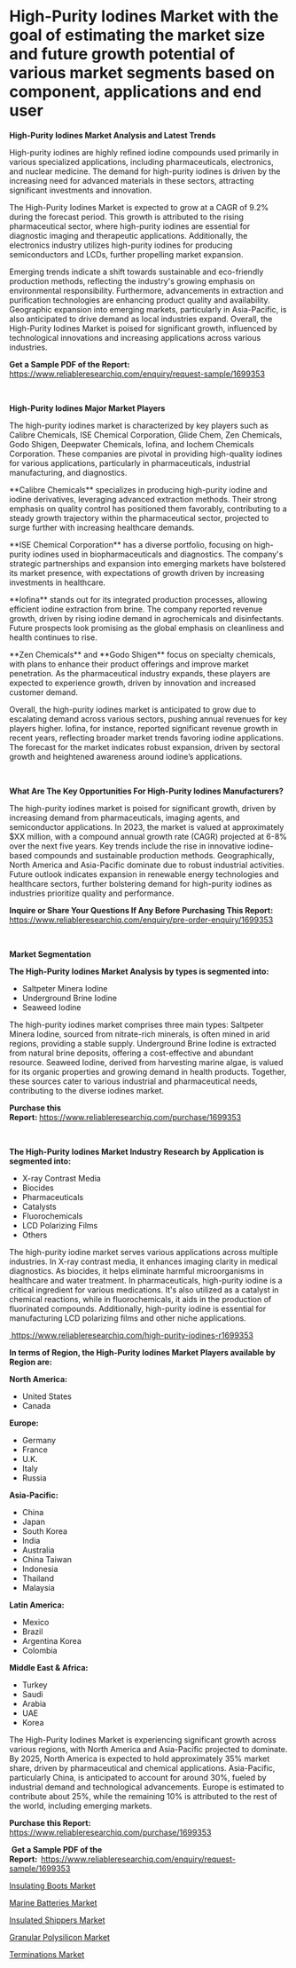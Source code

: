 <p><h1>High-Purity Iodines Market with the goal of estimating the market size and future growth potential of various market segments based on component, applications and end user</h1></p><p><strong>High-Purity Iodines Market Analysis and Latest Trends</strong></p>
<p><p>High-purity iodines are highly refined iodine compounds used primarily in various specialized applications, including pharmaceuticals, electronics, and nuclear medicine. The demand for high-purity iodines is driven by the increasing need for advanced materials in these sectors, attracting significant investments and innovation.</p><p>The High-Purity Iodines Market is expected to grow at a CAGR of 9.2% during the forecast period. This growth is attributed to the rising pharmaceutical sector, where high-purity iodines are essential for diagnostic imaging and therapeutic applications. Additionally, the electronics industry utilizes high-purity iodines for producing semiconductors and LCDs, further propelling market expansion.</p><p>Emerging trends indicate a shift towards sustainable and eco-friendly production methods, reflecting the industry's growing emphasis on environmental responsibility. Furthermore, advancements in extraction and purification technologies are enhancing product quality and availability. Geographic expansion into emerging markets, particularly in Asia-Pacific, is also anticipated to drive demand as local industries expand. Overall, the High-Purity Iodines Market is poised for significant growth, influenced by technological innovations and increasing applications across various industries.</p></p>
<p><strong>Get a Sample PDF of the Report:&nbsp;</strong> <a href="https://www.reliableresearchiq.com/enquiry/request-sample/1699353?utm_campaign=104&utm_medium=2&utm_source=Github&utm_content=ia&utm_term=19112024&utm_id=high-purity-iodines">https://www.reliableresearchiq.com/enquiry/request-sample/1699353</a></p>
<p>&nbsp;</p>
<p><strong>High-Purity Iodines Major Market Players</strong></p>
<p><p>The high-purity iodines market is characterized by key players such as Calibre Chemicals, ISE Chemical Corporation, Glide Chem, Zen Chemicals, Godo Shigen, Deepwater Chemicals, Iofina, and Iochem Chemicals Corporation. These companies are pivotal in providing high-quality iodines for various applications, particularly in pharmaceuticals, industrial manufacturing, and diagnostics.</p><p>**Calibre Chemicals** specializes in producing high-purity iodine and iodine derivatives, leveraging advanced extraction methods. Their strong emphasis on quality control has positioned them favorably, contributing to a steady growth trajectory within the pharmaceutical sector, projected to surge further with increasing healthcare demands.</p><p>**ISE Chemical Corporation** has a diverse portfolio, focusing on high-purity iodines used in biopharmaceuticals and diagnostics. The company's strategic partnerships and expansion into emerging markets have bolstered its market presence, with expectations of growth driven by increasing investments in healthcare.</p><p>**Iofina** stands out for its integrated production processes, allowing efficient iodine extraction from brine. The company reported revenue growth, driven by rising iodine demand in agrochemicals and disinfectants. Future prospects look promising as the global emphasis on cleanliness and health continues to rise.</p><p>**Zen Chemicals** and **Godo Shigen** focus on specialty chemicals, with plans to enhance their product offerings and improve market penetration. As the pharmaceutical industry expands, these players are expected to experience growth, driven by innovation and increased customer demand.</p><p>Overall, the high-purity iodines market is anticipated to grow due to escalating demand across various sectors, pushing annual revenues for key players higher. Iofina, for instance, reported significant revenue growth in recent years, reflecting broader market trends favoring iodine applications. The forecast for the market indicates robust expansion, driven by sectoral growth and heightened awareness around iodine’s applications.</p></p>
<p>&nbsp;</p>
<p><strong>What Are The Key Opportunities For High-Purity Iodines Manufacturers?</strong></p>
<p><p>The high-purity iodines market is poised for significant growth, driven by increasing demand from pharmaceuticals, imaging agents, and semiconductor applications. In 2023, the market is valued at approximately $XX million, with a compound annual growth rate (CAGR) projected at 6-8% over the next five years. Key trends include the rise in innovative iodine-based compounds and sustainable production methods. Geographically, North America and Asia-Pacific dominate due to robust industrial activities. Future outlook indicates expansion in renewable energy technologies and healthcare sectors, further bolstering demand for high-purity iodines as industries prioritize quality and performance.</p></p>
<p><strong>Inquire or Share Your Questions If Any Before Purchasing This Report:</strong> <a href="https://www.reliableresearchiq.com/enquiry/pre-order-enquiry/1699353?utm_campaign=104&utm_medium=2&utm_source=Github&utm_content=ia&utm_term=19112024&utm_id=high-purity-iodines">https://www.reliableresearchiq.com/enquiry/pre-order-enquiry/1699353</a></p>
<p>&nbsp;</p>
<p><strong>Market Segmentation</strong></p>
<p><strong>The High-Purity Iodines Market Analysis by types is segmented into:</strong></p>
<p><ul><li>Saltpeter Minera Iodine</li><li>Underground Brine Iodine</li><li>Seaweed Iodine</li></ul></p>
<p><p>The high-purity iodines market comprises three main types: Saltpeter Minera Iodine, sourced from nitrate-rich minerals, is often mined in arid regions, providing a stable supply. Underground Brine Iodine is extracted from natural brine deposits, offering a cost-effective and abundant resource. Seaweed Iodine, derived from harvesting marine algae, is valued for its organic properties and growing demand in health products. Together, these sources cater to various industrial and pharmaceutical needs, contributing to the diverse iodines market.</p></p>
<p><strong>Purchase this Report:&nbsp;</strong><a href="https://www.reliableresearchiq.com/purchase/1699353?utm_campaign=104&utm_medium=2&utm_source=Github&utm_content=ia&utm_term=19112024&utm_id=high-purity-iodines">https://www.reliableresearchiq.com/purchase/1699353</a></p>
<p>&nbsp;</p>
<p><strong>The High-Purity Iodines Market Industry Research by Application is segmented into:</strong></p>
<p><ul><li>X-ray Contrast Media</li><li>Biocides</li><li>Pharmaceuticals</li><li>Catalysts</li><li>Fluorochemicals</li><li>LCD Polarizing Films</li><li>Others</li></ul></p>
<p><p>The high-purity iodine market serves various applications across multiple industries. In X-ray contrast media, it enhances imaging clarity in medical diagnostics. As biocides, it helps eliminate harmful microorganisms in healthcare and water treatment. In pharmaceuticals, high-purity iodine is a critical ingredient for various medications. It's also utilized as a catalyst in chemical reactions, while in fluorochemicals, it aids in the production of fluorinated compounds. Additionally, high-purity iodine is essential for manufacturing LCD polarizing films and other niche applications.</p></p>
<p><a href="https://www.reliableresearchiq.com/high-purity-iodines-r1699353?utm_campaign=104&utm_medium=2&utm_source=Github&utm_content=ia&utm_term=19112024&utm_id=high-purity-iodines">&nbsp;https://www.reliableresearchiq.com/high-purity-iodines-r1699353</a></p>
<p><strong>In terms of Region, the High-Purity Iodines Market Players available by Region are:</strong></p>
<p>
    <p> <strong> North America: </strong>
        <ul>
            <li>United States</li>
            <li>Canada</li>
        </ul>
        </p> 
    <p> <strong> Europe: </strong>
        <ul>
            <li>Germany</li>
            <li>France</li>
            <li>U.K.</li>
            <li>Italy</li>
            <li>Russia</li>
        </ul>
        </p> 
    <p> <strong> Asia-Pacific: </strong>
        <ul>
            <li>China</li>
            <li>Japan</li>
            <li>South Korea</li>
            <li>India</li>
            <li>Australia</li>
            <li>China Taiwan</li>
            <li>Indonesia</li>
            <li>Thailand</li>
            <li>Malaysia</li>
        </ul>
        </p> 
    <p> <strong> Latin America: </strong>
        <ul>
            <li>Mexico</li>
            <li>Brazil</li>
            <li>Argentina Korea</li>
            <li>Colombia</li>
        </ul>
        </p> 
    <p> <strong> Middle East & Africa: </strong>
        <ul>
            <li>Turkey</li>
            <li>Saudi</li>
            <li>Arabia</li>
            <li>UAE</li>
            <li>Korea</li>
        </ul>
    </p>
    </p>
<p><p>The High-Purity Iodines Market is experiencing significant growth across various regions, with North America and Asia-Pacific projected to dominate. By 2025, North America is expected to hold approximately 35% market share, driven by pharmaceutical and chemical applications. Asia-Pacific, particularly China, is anticipated to account for around 30%, fueled by industrial demand and technological advancements. Europe is estimated to contribute about 25%, while the remaining 10% is attributed to the rest of the world, including emerging markets.</p></p>
<p><strong>Purchase this Report: </strong><a href="https://www.reliableresearchiq.com/purchase/1699353?utm_campaign=104&utm_medium=2&utm_source=Github&utm_content=ia&utm_term=19112024&utm_id=high-purity-iodines">https://www.reliableresearchiq.com/purchase/1699353</a></p>
<p>&nbsp;<strong>Get a Sample PDF of the Report:&nbsp;&nbsp;</strong><a href="https://www.reliableresearchiq.com/enquiry/request-sample/1699353?utm_campaign=104&utm_medium=2&utm_source=Github&utm_content=ia&utm_term=19112024&utm_id=high-purity-iodines">https://www.reliableresearchiq.com/enquiry/request-sample/1699353</a></p>
<p><strong></strong></p>
<p><p><a href="https://www.linkedin.com/pulse/global-insulating-boots-market-share-growth-opportunities-1jwae?utm_campaign=104&utm_medium=2&utm_source=Github&utm_content=ia&utm_term=19112024&utm_id=high-purity-iodines">Insulating Boots Market</a></p><p><a href="https://issuu.com/reportprime-2/docs/marine-batteries-market-size-2030.p_f0513a03dd4433?utm_campaign=104&utm_medium=2&utm_source=Github&utm_content=ia&utm_term=19112024&utm_id=high-purity-iodines">Marine Batteries Market</a></p><p><a href="https://issuu.com/reportprime-2/docs/insulated-shippers-market-size-2030_adfb6e33cb6d7a?utm_campaign=104&utm_medium=2&utm_source=Github&utm_content=ia&utm_term=19112024&utm_id=high-purity-iodines">Insulated Shippers Market</a></p><p><a href="https://www.linkedin.com/pulse/pioneering-growth-analyzing-global-granular-polysilicon-y6vze?utm_campaign=104&utm_medium=2&utm_source=Github&utm_content=ia&utm_term=19112024&utm_id=high-purity-iodines">Granular Polysilicon Market</a></p><p><a href="https://www.linkedin.com/pulse/insights-terminations-industry-market-financial-status-size-amyne?utm_campaign=104&utm_medium=2&utm_source=Github&utm_content=ia&utm_term=19112024&utm_id=high-purity-iodines">Terminations Market</a></p></p>